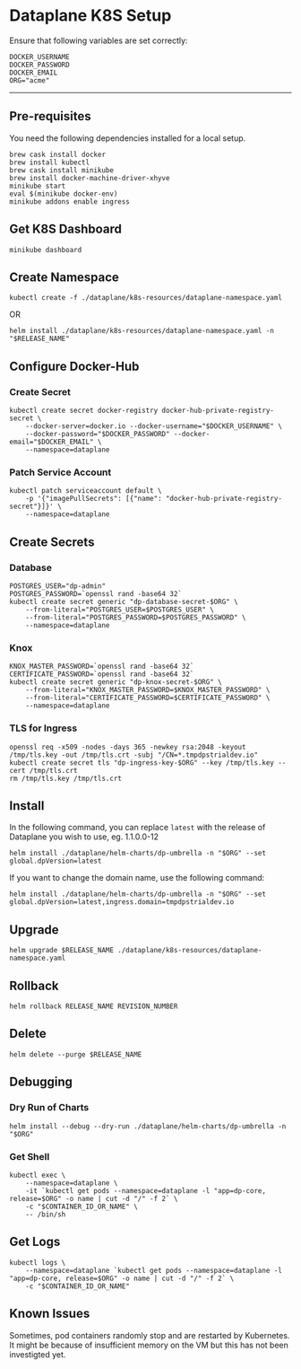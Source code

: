 # Dataplane K8S Setup

Ensure that following variables are set correctly:
```
DOCKER_USERNAME
DOCKER_PASSWORD
DOCKER_EMAIL
ORG="acme"
```
-------------------------------------------------

## Pre-requisites
You need the following dependencies installed for a local setup.
```
brew cask install docker
brew install kubectl
brew cask install minikube
brew install docker-machine-driver-xhyve
minikube start
eval $(minikube docker-env)
minikube addons enable ingress
```
## Get K8S Dashboard
```
minikube dashboard
```

## Create Namespace
```
kubectl create -f ./dataplane/k8s-resources/dataplane-namespace.yaml
```
OR
```
helm install ./dataplane/k8s-resources/dataplane-namespace.yaml -n "$RELEASE_NAME"
```

## Configure Docker-Hub

### Create Secret
```
kubectl create secret docker-registry docker-hub-private-registry-secret \
    --docker-server=docker.io --docker-username="$DOCKER_USERNAME" \
    --docker-password="$DOCKER_PASSWORD" --docker-email="$DOCKER_EMAIL" \
    --namespace=dataplane
```

### Patch Service Account
```
kubectl patch serviceaccount default \
    -p '{"imagePullSecrets": [{"name": "docker-hub-private-registry-secret"}]}' \
    --namespace=dataplane
```

## Create Secrets
### Database
```
POSTGRES_USER="dp-admin"
POSTGRES_PASSWORD=`openssl rand -base64 32`
kubectl create secret generic "dp-database-secret-$ORG" \
    --from-literal="POSTGRES_USER=$POSTGRES_USER" \
    --from-literal="POSTGRES_PASSWORD=$POSTGRES_PASSWORD" \
    --namespace=dataplane
```

### Knox
```
KNOX_MASTER_PASSWORD=`openssl rand -base64 32`
CERTIFICATE_PASSWORD=`openssl rand -base64 32`
kubectl create secret generic "dp-knox-secret-$ORG" \
    --from-literal="KNOX_MASTER_PASSWORD=$KNOX_MASTER_PASSWORD" \
    --from-literal="CERTIFICATE_PASSWORD=$CERTIFICATE_PASSWORD" \
    --namespace=dataplane
```

### TLS for Ingress
```
openssl req -x509 -nodes -days 365 -newkey rsa:2048 -keyout /tmp/tls.key -out /tmp/tls.crt -subj "/CN=*.tmpdpstrialdev.io"
kubectl create secret tls "dp-ingress-key-$ORG" --key /tmp/tls.key --cert /tmp/tls.crt
rm /tmp/tls.key /tmp/tls.crt

```

## Install

In the following command, you can replace `latest` with the release of Dataplane you wish to use, eg. 1.1.0.0-12
```
helm install ./dataplane/helm-charts/dp-umbrella -n "$ORG" --set global.dpVersion=latest
```

If you want to change the domain name, use the following command:
```
helm install ./dataplane/helm-charts/dp-umbrella -n "$ORG" --set global.dpVersion=latest,ingress.domain=tmpdpstrialdev.io
```

## Upgrade
```
helm upgrade $RELEASE_NAME ./dataplane/k8s-resources/dataplane-namespace.yaml
```

## Rollback
```
helm rollback RELEASE_NAME REVISION_NUMBER
```

## Delete

```
helm delete --purge $RELEASE_NAME
```

## Debugging

### Dry Run of Charts
```
helm install --debug --dry-run ./dataplane/helm-charts/dp-umbrella -n "$ORG"
```

### Get Shell
```
kubectl exec \
    --namespace=dataplane \
    -it `kubectl get pods --namespace=dataplane -l "app=dp-core, release=$ORG" -o name | cut -d "/" -f 2` \
    -c "$CONTAINER_ID_OR_NAME" \
    -- /bin/sh
```

## Get Logs
```
kubectl logs \
    --namespace=dataplane `kubectl get pods --namespace=dataplane -l "app=dp-core, release=$ORG" -o name | cut -d "/" -f 2` \
    -c "$CONTAINER_ID_OR_NAME"
```

## Known Issues

Sometimes, pod containers randomly stop and are restarted by Kubernetes. It might be because of insufficient memory on the VM but this has not been investigted yet.